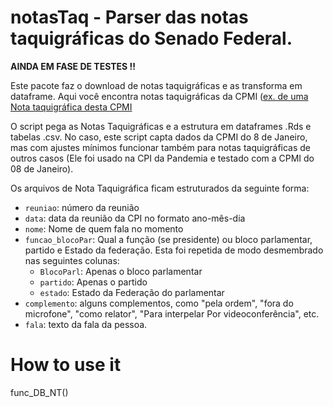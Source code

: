 # notasTaq - Parser das notas taquigráficas do Senado Federal.


**AINDA EM FASE DE TESTES !!**

Este pacote faz o download de notas taquigráficas e as transforma em dataframe.
Aqui você encontra notas taquigráficas da CPMI ([ex. de uma Nota taquigráfica desta CPMI](https://www25.senado.leg.br/web/atividade/notas-taquigraficas/-/notas/r/11621) 


O script pega as Notas Taquigráficas e a estrutura em dataframes .Rds e tabelas .csv.
No caso, este script capta dados da CPMI do 8 de Janeiro, mas com ajustes mínimos funcionar também para notas taquigráficas de outros casos (Ele foi usado na CPI da Pandemia e testado com a CPMI do 08 de Janeiro).

Os arquivos de Nota Taquigráfica ficam estruturados da seguinte forma:
  
  - `reuniao`: número da reunião
- `data`:  data da reunião da CPI no formato ano-mês-dia
- `nome`: Nome de quem fala no momento
- `funcao_blocoPar`: Qual a função (se presidente) ou bloco parlamentar, partido e Estado da federação. Esta foi repetida de modo desmembrado nas seguintes colunas:
  - `BlocoParl`: Apenas o bloco parlamentar
  - `partido`: Apenas o partido
  - `estado`: Estado da Federação do parlamentar
- `complemento`: alguns complementos, como "pela ordem", "fora do microfone", "como relator", "Para interpelar Por videoconferência", etc.
- `fala`: texto da fala da pessoa.

# How to use it

func_DB_NT()
